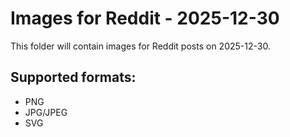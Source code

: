 # Images for Reddit - 2025-12-30

This folder will contain images for Reddit posts on 2025-12-30.

## Supported formats:
- PNG
- JPG/JPEG
- SVG
